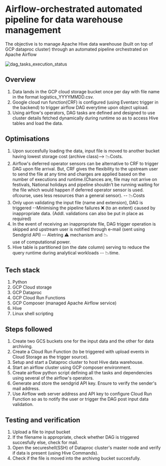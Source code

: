 # Airflow-orchestrated automated pipeline for data warehouse management

The objective is to manage Apache Hive data warehouse (built on top of GCP dataproc cluster) through an automated pipeline orchestrated on Apache Airflow

![dag_tasks_execution_status](https://github.com/user-attachments/assets/6e265e65-2a96-4bf1-8fdc-63f2623d14bf)

## Overview
1. Data lands in the GCP cloud storage bucket once per day with file name in the format logistics_YYYYMMDD.csv.
2. Google cloud run function(CRF) is configured (using Eventarc trigger in the backend) to trigger airflow DAG everytime upon object upload.
3. Using airflow's operators, DAG tasks are defined and designed to use cluster details fetched dynamically during runtime so as to access Hive tables
   and load the data.

## Optimisations

1. Upon succesfully loading the data, input file is moved to another bucket having lowest storage cost (archive class)--> 📉Costs.
2. Airflow's deferred operator sensors can be alternative to CRF to trigger DAG upon file arrival. But, CRF gives the flexibility to the upstream user to send the file at any time and charges      are applied based on the number of executions and runtime.(Chances are, file may not arrive on festivals, National holidays and pipeline shouldn’t be running waiting for the file which          would happen if deferred operator sensor is used. ofcourse, uses less resources than a general sensor). -- 📉Costs
3. Only upon validating the input file (name and extension), DAG is triggered --Minimising the pipeline failures ❌ (to an extent) caused by inappropriate data.
   (Addl. validations can also be put in place as required)
4. In the event of receiving an inappropriate file, DAG trigger operation is skipped and upstream user is notified through e-mail (sent using Sendgrid API) -- Aletring ⚠ mechanism and 📉      
   use of computational power.
5. Hive table is partitioned (on the date column) serving to reduce the query runtime during analytical workloads -- 📉time.

## Tech stack
1. Python
2. GCP Cloud storage
3. GCP Dataproc
4. GCP Cloud Run Functions
5. GCP Composer (managed Apache Airflow service)
7. Hive
8. Linux shell scripting

## Steps followed
1. Create two GCS buckets one for the input data and the other for data archiving.
2. Create a Cloud Run Function (to be triggered with upload events in Cloud Storage as the trigger source).
3. Setup and start a Dataproc cluster to host Hive data warehouse.
4. Start an airflow cluster using GCP composer environment.
5. Create airflow python script defining all the tasks and dependencies using several of the airflow's operators.
6. Generate and store the sendgrid API key. Ensure to verify the sender's mail address.
7. Use Airflow web server address and API key to configure Cloud Run Function so as to notify the user or trigger the DAG post input data validation.

## Testing and verification
1. Upload a file to input bucket
2. If the filename is appropriate, check whether DAG is triggered succesfully else, check for mail.
3. Open the secureshell(SSH) of Dataproc cluster's master node and verify if data is present (using Hive Commands).
4. Check if the file is moved into the archivng bucket succesfully.





















